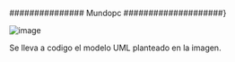 ############### Mundopc ####################}

![image](https://user-images.githubusercontent.com/87669207/128433093-1ea9ad7a-42ff-420c-9aad-da0125610d92.png)

Se lleva a codigo el modelo UML planteado en la imagen.
